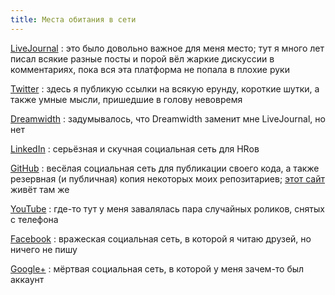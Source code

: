 ```yaml
---
title: Места обитания в сети
---
```


[LiveJournal](https://kastaneda.livejournal.com/)
:   это было довольно важное для меня место;
    тут я много лет писал всякие разные посты
    и порой вёл жаркие дискуссии в комментариях,
    пока вся эта платформа не попала в плохие руки

[Twitter](https://twitter.com/kastaneda)
:   здесь я публикую ссылки на всякую ерунду, короткие шутки,
    а также умные мысли, пришедшие в голову невовремя

[Dreamwidth](https://kastaneda.dreamwidth.org/)
:   задумывалось, что Dreamwidth заменит мне LiveJournal, но нет

[LinkedIn](https://ua.linkedin.com/in/dk487)
:   серьёзная и скучная социальная сеть для HRов

[GitHub](https://github.com/kastaneda)
:   весёлая социальная сеть для публикации своего кода,
    а также резервная (и публичная) копия
    некоторых моих репозитариев;
    [этот сайт][1] живёт там же

[YouTube](https://www.youtube.com/user/bandacomua)
:   где-то тут у меня завалялась пара случайных роликов,
    снятых с телефона

[Facebook](https://www.facebook.com/dmytro.kolesnykov)
:   вражеская социальная сеть,
    в которой я читаю друзей, но ничего не пишу

[Google+](https://plus.google.com/101700868630803601700/about)
:   мёртвая социальная сеть, в которой у меня зачем-то был аккаунт

[1]: https://github.com/kastaneda/kastaneda.kiev.ua
